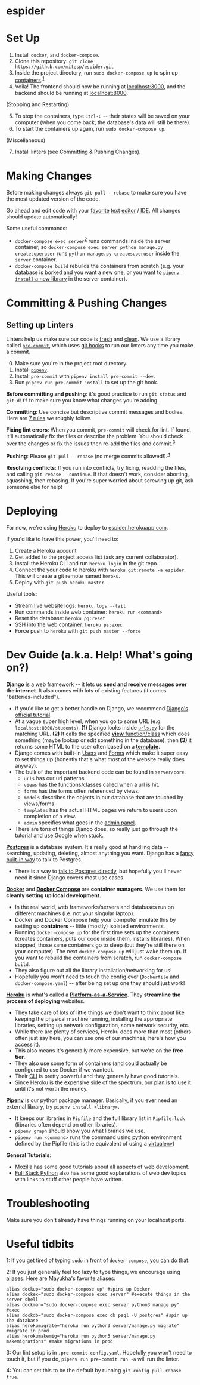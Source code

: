 # espider

# Set Up

1. Install `docker`, and `docker-compose`.
2. Clone this repository: `git clone https://github.com/mitesp/espider.git`
3. Inside the project directory, run `sudo docker-compose up` to spin up
   [containers](https://www.docker.com/resources/what-container).<sup>[1](#footnote-sudo)</sup>
4. Voila! The frontend should now be running at [localhost:3000](http://localhost:3000/), and the
   backend should be running at [localhost:8000](http://localhost:8000/).

(Stopping and Restarting)

5. To stop the containers, type `Ctrl-C` -- their states will be saved on your computer (when you
   come back, the database's data will still be there).
6. To start the containers up again, run `sudo docker-compose up`.

(Miscellaneous)

7. Install linters (see Committing & Pushing Changes).

# Making Changes

Before making changes always `git pull --rebase` to make sure you have the most updated version of
the code.

Go ahead and edit code with your [favorite](https://code.visualstudio.com/)
[text](https://www.sublimetext.com/) [editor](https://www.vim.org/) /
[IDE](https://www.jetbrains.com/pycharm/). All changes should update automatically!

Some useful commands:

- `docker-compose exec server`<sup>[2](#footnote-alias)</sup> runs commands inside the server
  container, so `docker-compose exec server python manage.py createsuperuser` runs `python manage.py
  createsuperuser` inside the `server` container.
- `docker-compose build` rebuilds the containers from scratch (e.g. your database is borked and you
  want a new one, or you want to [`pipenv install` a new library](https://pipenv.pypa.io/en/latest/)
  in the server container).

# Committing & Pushing Changes

## Setting up Linters

Linters help us make sure our code is
[fresh](https://stackoverflow.com/questions/8503559/what-is-linting) and
[clean](https://web.mit.edu/6.031/www/sp20/classes/04-code-review/). We use a library called
[`pre-commit`](https://pre-commit.com/), which uses [git
hooks](https://git-scm.com/book/en/v2/Customizing-Git-Git-Hooks) to run our linters any time you
make a commit.

0. Make sure you're in the project root directory.
1. Install [`pipenv`](https://pipenv.pypa.io/en/latest/install/#installing-pipenv).
2. Install `pre-commit` with `pipenv install pre-commit --dev`.
3. Run `pipenv run pre-commit install` to set up the git hook.

**Before committing and pushing**: it's good practice to run `git status` and `git diff` to make
sure you know what changes you're adding.

**Committing**: Use concise but descriptive commit messages and bodies. Here are [7
rules](https://chris.beams.io/posts/git-commit/#seven-rules) we roughly follow.

**Fixing lint errors**: When you commit, `pre-commit` will check for lint. If found, it'll
automatically fix the files or describe the problem. You should check over the changes or fix the
issues then re-add the files and commit.<sup>[3](#footnote-lint)</sup>

**Pushing**: Please `git pull --rebase` (no merge commits allowed!).<sup>[4](#footnote-rebase)</sup>

**Resolving conflicts**: If you run into conflicts, try fixing, readding the files, and calling `git rebase --continue`. If that doesn't work, consider aborting, squashing, then rebasing. If you're
super worried about screwing up git, ask someone else for help!

# Deploying

For now, we're using [Heroku](https://www.heroku.com/) to deploy to
[espider.herokuapp.com](https://espider.herokuapp.com/).

If you'd like to have this power, you'll need to:

1. Create a Heroku account
2. Get added to the project access list (ask any current collaborator).
3. Install the Heroku CLI and run `heroku login` in the git repo.
4. Connect the your code to heroku with `heroku git:remote -a espider`. This will create a git
   remote named `heroku`.
5. Deploy with `git push heroku master`.

Useful tools:

- Stream live website logs: `heroku logs --tail`
- Run commands inside web container: `heroku run <command>`
- Reset the database: `heroku pg:reset`
- SSH into the web container: `heroku ps:exec`
- Force push to `heroku` with `git push master --force`

# Dev Guide (a.k.a. Help! What's going on?)

[**Django**](https://www.djangoproject.com/) is a web framework -- it lets us **send and receive
messages over the internet**. It also comes with lots of existing features (it comes
"batteries-included").

- If you'd like to get a better handle on Django, we recommend [Django's official
  tutorial](https://docs.djangoproject.com/en/3.0/intro/tutorial01/).
- At a vague super high level, when you go to some URL (e.g. `localhost:8000/students`), **(1)**
  Django looks inside [`urls.py`](https://docs.djangoproject.com/en/3.0/topics/http/urls/) for the
  matching URL. **(2)** It calls the specified [**view**
  function/class](https://docs.djangoproject.com/en/3.0/topics/http/views/) which does something
  (maybe lookup or edit something in the database), then **(3)** it returns some HTML to the user
  often based on a [**template**](https://docs.djangoproject.com/en/3.0/topics/templates/).
- Django comes with built-in [Users](https://docs.djangoproject.com/en/3.0/topics/auth/) and
  [Forms](https://docs.djangoproject.com/en/3.0/topics/forms/) which make it super easy to set
  things up (honestly that's what _most_ of the website really does anyway).
- The bulk of the important backend code can be found in `server/core`.
  - `urls` has our url patterns
  - `views` has the functions/classes called when a url is hit.
  - `forms` has the forms often referenced by views.
  - `models` describes the objects in our database that are touched by views/forms.
  - `templates` has the actual HTML pages we return to users upon completion of a view.
  - `admin` specifies what goes in the [admin panel](https://docs.djangoproject.com/en/3.0/ref/contrib/admin/).
- There are tons of things Django does, so really just go through the tutorial and use Google when
  stuck.

[**Postgres**](https://www.postgresql.org/) is a database system. It's really good at handling data
-- searching, updating, deleting, almost anything you want. Django has a [fancy built-in
way](https://www.fullstackpython.com/django-orm.html) to talk to Postgres.

- There is a way to [talk to Postgres directly](http://postgresguide.com/utilities/psql.html), but
  hopefully you'll never need it since Django covers most use cases.

[**Docker**](https://www.docker.com/) and [**Docker Compose**](https://docs.docker.com/compose/) are
**container managers**. We use them for **cleanly setting up local development**.

- In the real world, web frameworks/servers and databases run on different machines (i.e. not your
  singular laptop).
- Docker and Docker Compose help your computer emulate this by setting up **containers** -- little
  (mostly) isolated environments.
- Running `docker-compose up` for the first time sets up the containers (creates containers, puts
  our code inside them, installs libraries). When stopped, those same containers go to sleep (but
  they're still there on your computer). The next `docker-compose up` will just wake them up. If you
  want to rebuild the containers from scratch, run `docker-compose build`.
- They also figure out all the library installation/networking for us!
- Hopefully you won't need to touch the config ever (`Dockerfile` and `docker-compose.yaml`) --
  after being set up one they should just work!

[**Heroku**](https://www.heroku.com/) is what's called a
[**Platform-as-a-Service**](https://en.wikipedia.org/wiki/Platform_as_a_service). They **streamline
the process of deploying** websites.

- They take care of lots of little things we don't want to think about like keeping the physical
  machine running, installing the appropriate libraries, setting up network configuration, some
  network security, etc.
- While there are plenty of services, Heroku does more than most (others often just say here, you
  can use one of our machines, here's how you access it).
- This also means it's generally more expensive, but we're on the **free tier**.
- They also use some form of containers (and could actually be configured to use Docker if we
  wanted).
- Their [CLI](https://devcenter.heroku.com/articles/heroku-cli) is pretty powerful and they
  generally have good tutorials.
- Since Heroku is the expensive side of the spectrum, our plan is to use it until it's not worth the
  money.

[**Pipenv**](https://pipenv.pypa.io/en/latest/) is our python package manager. Basically, if you
ever need an external library, try `pipenv install <library>`.

- It keeps our libraries in `Pipfile` and the full library list in `Pipfile.lock` (libraries often
  depend on other libraries).
- `pipenv graph` should show you what libraries we use.
- `pipenv run <command>` runs the command using python environment defined by the Pipfile (this is
  the equivalent of using a [virtualenv](https://docs.python-guide.org/dev/virtualenvs/))

**General Tutorials**:

- [Mozilla](https://developer.mozilla.org/en-US/docs/Web) has some good tutorials about all aspects
  of web development.
- [Full Stack Python](https://www.fullstackpython.com/) also has some good explanations of web dev
  topics with links to stuff other people have written.

# Troubleshooting

Make sure you don't already have things running on your localhost ports.

# Useful tidbits

<a name="footnote-sudo">1</a>: If you get tired of typing `sudo` in front of `docker-compose`, [you can do
that](https://docs.docker.com/engine/install/linux-postinstall/).

<a name="footnote-alias">2</a>: If you just generally feel too lazy to type things, we encourage using
[aliases](https://tldp.org/LDP/abs/html/aliases.html).
Here are Mayukha's favorite aliases:

    alias dockup="sudo docker-compose up" #spins up Docker
    alias dockex="sudo docker-compose exec server" #execute things in the server shell
    alias dockman="sudo docker-compose exec server python3 manage.py" #exec
    alias dockdb="sudo docker-compose exec db psql -U postgres" #spin up the database
    alias herokumigrate="heroku run python3 server/manage.py migrate" #migrate in prod
    alias herokumakemig="heroku run python3 server/manage.py makemigrations" #make migrations in prod

<a name="footnote-lint">3</a>: Our lint setup is in `.pre-commit-config.yaml`. Hopefully you won't need to touch it, but if
you do, `pipenv run pre-commit run -a` will run the linter.

<a name="footnote-rebase">4</a>: You can set this to be the default by running `git config pull.rebase true`.
